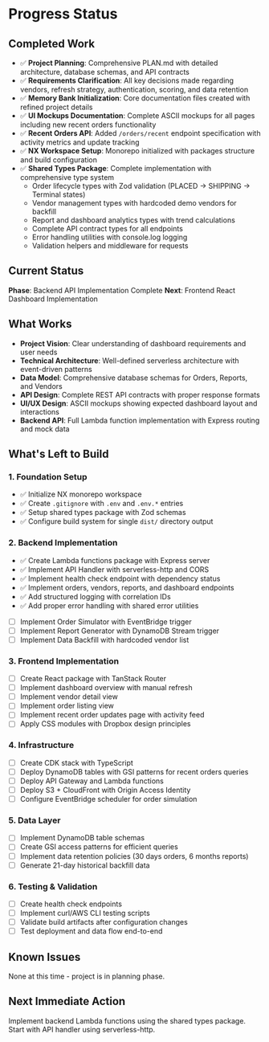 # Progress Status

## Completed Work
- ✅ **Project Planning**: Comprehensive PLAN.md with detailed architecture, database schemas, and API contracts
- ✅ **Requirements Clarification**: All key decisions made regarding vendors, refresh strategy, authentication, scoring, and data retention
- ✅ **Memory Bank Initialization**: Core documentation files created with refined project details
- ✅ **UI Mockups Documentation**: Complete ASCII mockups for all pages including new recent orders functionality
- ✅ **Recent Orders API**: Added `/orders/recent` endpoint specification with activity metrics and update tracking
- ✅ **NX Workspace Setup**: Monorepo initialized with packages structure and build configuration
- ✅ **Shared Types Package**: Complete implementation with comprehensive type system
  - Order lifecycle types with Zod validation (PLACED → SHIPPING → Terminal states)
  - Vendor management types with hardcoded demo vendors for backfill
  - Report and dashboard analytics types with trend calculations
  - Complete API contract types for all endpoints
  - Error handling utilities with console.log logging
  - Validation helpers and middleware for requests

## Current Status
**Phase**: Backend API Implementation Complete
**Next**: Frontend React Dashboard Implementation

## What Works
- **Project Vision**: Clear understanding of dashboard requirements and user needs
- **Technical Architecture**: Well-defined serverless architecture with event-driven patterns
- **Data Model**: Comprehensive database schemas for Orders, Reports, and Vendors
- **API Design**: Complete REST API contracts with proper response formats
- **UI/UX Design**: ASCII mockups showing expected dashboard layout and interactions
- **Backend API**: Full Lambda function implementation with Express routing and mock data

## What's Left to Build

### 1. Foundation Setup
- ✅ Initialize NX monorepo workspace
- ✅ Create `.gitignore` with `.env` and `.env.*` entries
- ✅ Setup shared types package with Zod schemas
- ✅ Configure build system for single `dist/` directory output

### 2. Backend Implementation
- ✅ Create Lambda functions package with Express server
- ✅ Implement API Handler with serverless-http and CORS
- ✅ Implement health check endpoint with dependency status
- ✅ Implement orders, vendors, reports, and dashboard endpoints
- ✅ Add structured logging with correlation IDs
- ✅ Add proper error handling with shared error utilities
- [ ] Implement Order Simulator with EventBridge trigger
- [ ] Implement Report Generator with DynamoDB Stream trigger
- [ ] Implement Data Backfill with hardcoded vendor list

### 3. Frontend Implementation
- [ ] Create React package with TanStack Router
- [ ] Implement dashboard overview with manual refresh
- [ ] Implement vendor detail view
- [ ] Implement order listing view
- [ ] Implement recent order updates page with activity feed
- [ ] Apply CSS modules with Dropbox design principles

### 4. Infrastructure
- [ ] Create CDK stack with TypeScript
- [ ] Deploy DynamoDB tables with GSI patterns for recent orders queries
- [ ] Deploy API Gateway and Lambda functions
- [ ] Deploy S3 + CloudFront with Origin Access Identity
- [ ] Configure EventBridge scheduler for order simulation

### 5. Data Layer
- [ ] Implement DynamoDB table schemas
- [ ] Create GSI access patterns for efficient queries
- [ ] Implement data retention policies (30 days orders, 6 months reports)
- [ ] Generate 21-day historical backfill data

### 6. Testing & Validation
- [ ] Create health check endpoints
- [ ] Implement curl/AWS CLI testing scripts
- [ ] Validate build artifacts after configuration changes
- [ ] Test deployment and data flow end-to-end

## Known Issues
None at this time - project is in planning phase.

## Next Immediate Action
Implement backend Lambda functions using the shared types package. Start with API handler using serverless-http.